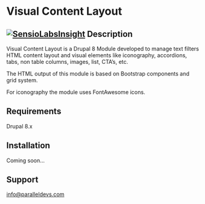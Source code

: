 # Visual Content Layout
[![SensioLabsInsight](https://insight.sensiolabs.com/projects/caba99f3-16eb-4bee-8f2a-349a33a61afe/big.png)](https://insight.sensiolabs.com/projects/caba99f3-16eb-4bee-8f2a-349a33a61afe)
Description
-----------
Visual Content Layout is a Drupal 8 Module developed to manage text filters HTML content layout and visual elements like  iconography, accordions, tabs, non table columns, images, list, CTA’s, etc.

The HTML output of this module is based on Bootstrap components and grid system.

For iconography the module uses FontAwesome icons.

Requirements
------------
Drupal 8.x

Installation
------------
Coming soon…


Support
-------
info@paralleldevs.com
